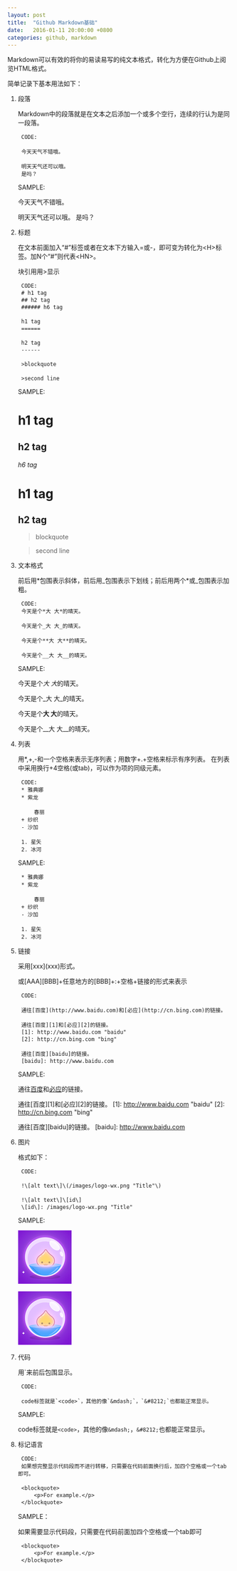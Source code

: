 ```yaml
---
layout: post
title:  "Github Markdown基础"
date:   2016-01-11 20:00:00 +0800
categories: github, markdown
---
```

  Markdown可以有效的将你的易读易写的纯文本格式，转化为方便在Github上阅览HTML格式。

简单记录下基本用法如下：

1. 段落

    Markdown中的段落就是在文本之后添加一个或多个空行，连续的行认为是同一段落。

        CODE:

        今天天气不错哦。

        明天天气还可以哦。
        是吗？

    SAMPLE:

    今天天气不错哦。

    明天天气还可以哦。
    是吗？

2. 标题

    在文本前面加入“#”标签或者在文本下方输入\=或\-，即可变为转化为\<H\>标签。加N个“#”则代表\<HN\>。

    块引用用\>显示


        CODE:
        # h1 tag
        ## h2 tag
        ###### h6 tag

        h1 tag
        ======

        h2 tag
        ------

        >blockquote

        >second line

    SAMPLE:

    # h1 tag
    ## h2 tag
    ###### h6 tag

    h1 tag
    ======
    h2 tag
    ------

    >blockquote

    >second line


3. 文本格式

    前后用\*包围表示斜体，前后用\_包围表示下划线；前后用两个\*或\_包围表示加粗。

        CODE:
        今天是个*大 大*的晴天。

        今天是个_大 大_的晴天。

        今天是个**大 大**的晴天。

        今天是个__大 大__的晴天。

    SAMPLE:

    今天是个*大 大*的晴天。

    今天是个_大 大_的晴天。

    今天是个**大 大**的晴天。

    今天是个__大 大__的晴天。

4. 列表

    用\*,\+,\-和一个空格来表示无序列表；用数字+\.+空格来标示有序列表。
    在列表中采用换行+4空格(或tab)，可以作为项的同级元素。

        CODE:
        * 雅典娜
        * 紫龙

            春丽
        + 纱织
        - 沙加

        1. 星矢
        2. 冰河

    SAMPLE:
        
        * 雅典娜
        * 紫龙

            春丽
        + 纱织
        - 沙加

        1. 星矢
        2. 冰河


5. 链接

    采用\[xxx\]\(xxx\)形式。

    或\[AAA\]\[BBB\]+任意地方的\[BBB\]+:+空格+链接的形式来表示

        CODE:

        通往[百度](http://www.baidu.com)和[必应](http://cn.bing.com)的链接。

        通往[百度][1]和[必应][2]的链接。
        [1]: http://www.baidu.com "baidu"
        [2]: http://cn.bing.com "bing"

        通往[百度][baidu]的链接。
        [baidu]: http://www.baidu.com

    SAMPLE:

    通往[百度](http://www.baidu.com)和[必应](http://cn.bing.com)的链接。

    通往[百度][1]和[必应][2]的链接。
    [1]: http://www.baidu.com "baidu"
    [2]: http://cn.bing.com "bing"

    通往[百度][baidu]的链接。
    [baidu]: http://www.baidu.com


6. 图片

    格式如下：

        CODE:

        !\[alt text\]\(/images/logo-wx.png "Title"\)

        !\[alt text\]\[id\]
        \[id\]: /images/logo-wx.png "Title"

    SAMPLE:

    ![alt text](/images/logo-wx.png "Title")

    ![alt text][id]

    [id]: /images/logo-wx.png "Title"

7. 代码

    用`来前后包围显示。

        CODE:

        code标签就是`<code>`，其他的像`&mdash;`，`&#8212;`也都能正常显示。

    SAMPLE:

    code标签就是`<code>`，其他的像`&mdash;`，`&#8212;`也都能正常显示。

8. 标记语言

        CODE:
        如果想完整显示代码段而不进行转移，只需要在代码前面换行后，加四个空格或一个tab即可。

        <blockquote>
            <p>For example.</p>
        </blockquote>

    SAMPLE：

    如果需要显示代码段，只需要在代码前面加四个空格或一个tab即可

        <blockquote>
            <p>For example.</p>
        </blockquote>